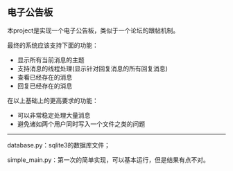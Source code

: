## 电子公告板 ##

本project是实现一个电子公告板，类似于一个论坛的跟帖机制。

最终的系统应该支持下面的功能：

* 显示所有当前消息的主题
* 支持消息的线程处理(显示针对回复消息的所有回复消息)
* 查看已经存在的消息
* 回复已经存在的消息

在以上基础上的更高要求的功能：

* 可以非常稳定处理大量消息
* 避免诸如两个用户同时写入一个文件之类的问题


----------------

database.py：sqlite3的数据库文件；

simple_main.py：第一次的简单实现，可以基本运行，但是结果有点不对。